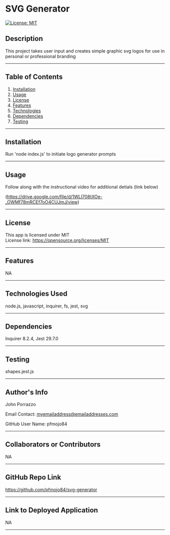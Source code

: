 # SVG Generator
  [![License: MIT](https://img.shields.io/badge/License-MIT-yellow.svg)](https://opensource.org/licenses/MIT)

  ## Description
  This project takes user input and creates simple graphic svg logos for use in personal or professional branding

  ---
  ## Table of Contents
1. [Installation](#installation)
2. [Usage](#usage)
3. [License](#license)
4. [Features](#features)
5. [Technologies](#technologies)
6. [Dependencies](#dependencies)
7. [Testing](#testing)

  ---

  ## Installation
  Run 'node index.js' to initiate logo generator prompts

  ---

  ## Usage
  Follow along with the instructional video for additional detials (link below)

   (<https://drive.google.com/file/d/1WLI708tXOe-_OWMf78mRCEf7oO4CUJmJ/view>)
   
  ---

  ## License
  This app is licensed under MIT
  <br>
  License link: https://opensource.org/licenses/MIT

  ---

  ## Features
  NA

  ---

  ## Technologies Used
  node.js, javascript, inquirer, fs, jest, svg

  ---

  ## Dependencies
  Inquirer 8.2.4, Jest 29.7.0

  ---

  ## Testing
  shapes.jest.js

  ---

  ## Author's Info

  John Porrazzo

  Email Contact:
  myemailaddress@emailaddresses.com

  GitHub User Name:
  pfmojo84

  ---

  ## Collaborators or Contributors
  NA

  ---

  ## GitHub Repo Link
  https://github.com/pfmojo84/svg-generator

  ---

  ## Link to Deployed Application
  NA

  ---

